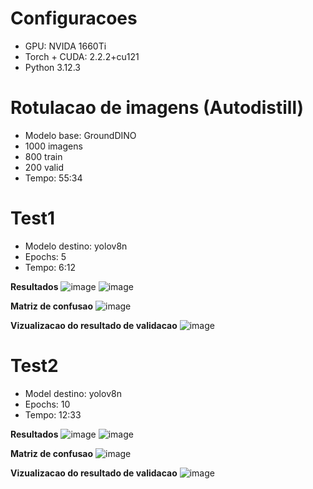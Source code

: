 # Configuracoes
- GPU: NVIDA 1660Ti
- Torch + CUDA: 2.2.2+cu121
- Python 3.12.3

# Rotulacao de imagens (Autodistill)
- Modelo base: GroundDINO
- 1000 imagens
- 800 train
- 200 valid
- Tempo: 55:34


# Test1
- Modelo destino: yolov8n
- Epochs: 5
- Tempo: 6:12

**Resultados**
![image](https://github.com/vitorAugusto2/tcc-a2d2-autodistill-yolo/assets/131685750/4610e25e-8c1b-4903-82e3-cd1f58fbec88)
![image](https://github.com/vitorAugusto2/tcc-a2d2-autodistill-yolo/blob/main/runs/detect/test1/yolov8n_200i_5e_train/results.png)

**Matriz de confusao**
![image](https://github.com/vitorAugusto2/tcc-a2d2-autodistill-yolo/blob/main/runs/detect/test1/yolov8n_200i_5e_train/confusion_matrix.png)

**Vizualizacao do resultado de validacao**
![image](https://github.com/vitorAugusto2/tcc-a2d2-autodistill-yolo/blob/main/runs/detect/test1/yolov8n_200i_5e_val/val_batch0_labels.jpg)

#

# Test2
- Model destino: yolov8n
- Epochs: 10
- Tempo: 12:33

**Resultados**
![image](https://github.com/vitorAugusto2/tcc-a2d2-autodistill-yolo/assets/131685750/95d4f461-cee2-4083-b1ca-a0a2f1c2e3f5)
![image](https://github.com/vitorAugusto2/tcc-a2d2-autodistill-yolo/blob/main/runs/detect/test2/yolov8n_200i_10e_train/results.png)

**Matriz de confusao**
![image](https://github.com/vitorAugusto2/tcc-a2d2-autodistill-yolo/blob/main/runs/detect/test2/yolov8n_200i_10e_train/confusion_matrix.png)

**Vizualizacao do resultado de validacao**
![image](https://github.com/vitorAugusto2/tcc-a2d2-autodistill-yolo/blob/main/runs/detect/test2/yolov8n_200i_10e_val/val_batch0_labels.jpg)
